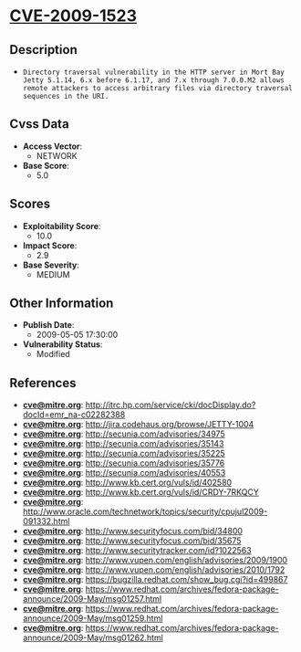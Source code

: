
# [CVE-2009-1523](https://cve.mitre.org/cgi-bin/cvename.cgi?name=CVE-2009-1523)

## Description

- `Directory traversal vulnerability in the HTTP server in Mort Bay Jetty 5.1.14, 6.x before 6.1.17, and 7.x through 7.0.0.M2 allows remote attackers to access arbitrary files via directory traversal sequences in the URI.`

## Cvss Data

- **Access Vector**:
  - NETWORK
- **Base Score**:
  - 5.0

## Scores

- **Exploitability Score**:
  - 10.0
- **Impact Score**:
  - 2.9
- **Base Severity**:
  - MEDIUM

## Other Information

- **Publish Date**:
  - 2009-05-05 17:30:00
- **Vulnerability Status**:
  - Modified

## References

- **cve@mitre.org**: http://itrc.hp.com/service/cki/docDisplay.do?docId=emr_na-c02282388
- **cve@mitre.org**: http://jira.codehaus.org/browse/JETTY-1004
- **cve@mitre.org**: http://secunia.com/advisories/34975
- **cve@mitre.org**: http://secunia.com/advisories/35143
- **cve@mitre.org**: http://secunia.com/advisories/35225
- **cve@mitre.org**: http://secunia.com/advisories/35776
- **cve@mitre.org**: http://secunia.com/advisories/40553
- **cve@mitre.org**: http://www.kb.cert.org/vuls/id/402580
- **cve@mitre.org**: http://www.kb.cert.org/vuls/id/CRDY-7RKQCY
- **cve@mitre.org**: http://www.oracle.com/technetwork/topics/security/cpujul2009-091332.html
- **cve@mitre.org**: http://www.securityfocus.com/bid/34800
- **cve@mitre.org**: http://www.securityfocus.com/bid/35675
- **cve@mitre.org**: http://www.securitytracker.com/id?1022563
- **cve@mitre.org**: http://www.vupen.com/english/advisories/2009/1900
- **cve@mitre.org**: http://www.vupen.com/english/advisories/2010/1792
- **cve@mitre.org**: https://bugzilla.redhat.com/show_bug.cgi?id=499867
- **cve@mitre.org**: https://www.redhat.com/archives/fedora-package-announce/2009-May/msg01257.html
- **cve@mitre.org**: https://www.redhat.com/archives/fedora-package-announce/2009-May/msg01259.html
- **cve@mitre.org**: https://www.redhat.com/archives/fedora-package-announce/2009-May/msg01262.html
